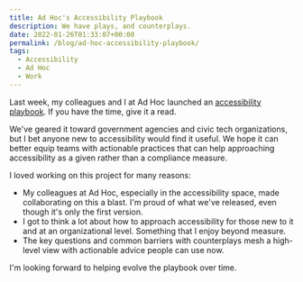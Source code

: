 ```yaml
---
title: Ad Hoc's Accessibility Playbook
description: We have plays, and counterplays.
date: 2022-01-26T01:33:07+00:00
permalink: /blog/ad-hoc-accessibility-playbook/
tags:
  - Accessibility
  - Ad Hoc
  - Work
---
```


Last week, my colleagues and I at Ad Hoc launched an [accessibility playbook](https://adhoc.team/playbook-accessibility/). If you have the time, give it a read.

We've geared it toward government agencies and civic tech organizations, but I bet anyone new to accessibility would find it useful. We hope it can better equip teams with actionable practices that can help approaching accessibility as a given rather than a compliance measure.

I loved working on this project for many reasons:

- My colleagues at Ad Hoc, especially in the accessibility space, made collaborating on this a blast. I'm proud of what we've released, even though it's only the first version.
- I got to think a lot about how to approach accessibility for those new to it and at an organizational level. Something that I enjoy beyond measure.
- The key questions and common barriers with counterplays mesh a high-level view with actionable advice people can use now.

I'm looking forward to helping evolve the playbook over time.
